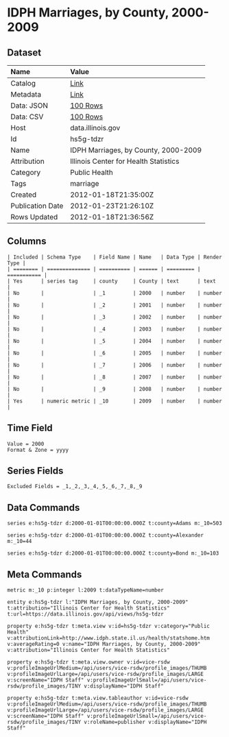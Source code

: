 # IDPH Marriages, by County, 2000-2009

## Dataset

| Name | Value |
| :--- | :---- |
| Catalog | [Link](https://catalog.data.gov/dataset/idph-marriages-by-county-2000-2009-dedc9) |
| Metadata | [Link](https://data.illinois.gov/api/views/hs5g-tdzr) |
| Data: JSON | [100 Rows](https://data.illinois.gov/api/views/hs5g-tdzr/rows.json?max_rows=100) |
| Data: CSV | [100 Rows](https://data.illinois.gov/api/views/hs5g-tdzr/rows.csv?max_rows=100) |
| Host | data.illinois.gov |
| Id | hs5g-tdzr |
| Name | IDPH Marriages, by County, 2000-2009 |
| Attribution | Illinois Center for Health Statistics |
| Category | Public Health |
| Tags | marriage |
| Created | 2012-01-18T21:35:00Z |
| Publication Date | 2012-01-23T21:26:10Z |
| Rows Updated | 2012-01-18T21:36:56Z |

## Columns

```ls
| Included | Schema Type    | Field Name | Name   | Data Type | Render Type |
| ======== | ============== | ========== | ====== | ========= | =========== |
| Yes      | series tag     | county     | County | text      | text        |
| No       |                | _1         | 2000   | number    | number      |
| No       |                | _2         | 2001   | number    | number      |
| No       |                | _3         | 2002   | number    | number      |
| No       |                | _4         | 2003   | number    | number      |
| No       |                | _5         | 2004   | number    | number      |
| No       |                | _6         | 2005   | number    | number      |
| No       |                | _7         | 2006   | number    | number      |
| No       |                | _8         | 2007   | number    | number      |
| No       |                | _9         | 2008   | number    | number      |
| Yes      | numeric metric | _10        | 2009   | number    | number      |
```

## Time Field

```ls
Value = 2000
Format & Zone = yyyy
```

## Series Fields

```ls
Excluded Fields = _1,_2,_3,_4,_5,_6,_7,_8,_9
```

## Data Commands

```ls
series e:hs5g-tdzr d:2000-01-01T00:00:00.000Z t:county=Adams m:_10=503

series e:hs5g-tdzr d:2000-01-01T00:00:00.000Z t:county=Alexander m:_10=44

series e:hs5g-tdzr d:2000-01-01T00:00:00.000Z t:county=Bond m:_10=103
```

## Meta Commands

```ls
metric m:_10 p:integer l:2009 t:dataTypeName=number

entity e:hs5g-tdzr l:"IDPH Marriages, by County, 2000-2009" t:attribution="Illinois Center for Health Statistics" t:url=https://data.illinois.gov/api/views/hs5g-tdzr

property e:hs5g-tdzr t:meta.view v:id=hs5g-tdzr v:category="Public Health" v:attributionLink=http://www.idph.state.il.us/health/statshome.htm v:averageRating=0 v:name="IDPH Marriages, by County, 2000-2009" v:attribution="Illinois Center for Health Statistics"

property e:hs5g-tdzr t:meta.view.owner v:id=vice-rsdw v:profileImageUrlMedium=/api/users/vice-rsdw/profile_images/THUMB v:profileImageUrlLarge=/api/users/vice-rsdw/profile_images/LARGE v:screenName="IDPH Staff" v:profileImageUrlSmall=/api/users/vice-rsdw/profile_images/TINY v:displayName="IDPH Staff"

property e:hs5g-tdzr t:meta.view.tableauthor v:id=vice-rsdw v:profileImageUrlMedium=/api/users/vice-rsdw/profile_images/THUMB v:profileImageUrlLarge=/api/users/vice-rsdw/profile_images/LARGE v:screenName="IDPH Staff" v:profileImageUrlSmall=/api/users/vice-rsdw/profile_images/TINY v:roleName=publisher v:displayName="IDPH Staff"
```